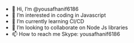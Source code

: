 - 👋 Hi, I’m @yousafhanif6186
- 👀 I’m interested in coding in Javascript
- 🌱 I’m currently learning CI/CD
- 💞️ I’m looking to collaborate on Node Js libraries
- 📫 How to reach me Skype: yousafhanif6186

<!---
yousafhanif6186/yousafhanif6186 is a ✨ special ✨ repository because its `README.md` (this file) appears on your GitHub profile.
You can click the Preview link to take a look at your changes.
--->
